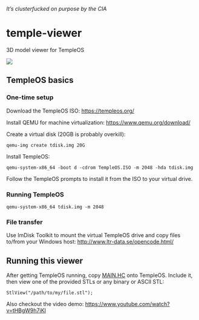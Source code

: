 
*It’s clusterfucked on purpose by the CIA*

# temple-viewer

3D model viewer for TempleOS

![](doc/temple-viewer-demo.gif)

## TempleOS basics

### One-time setup

Download the TempleOS ISO:  https://templeos.org/

Install QEMU for machine virtualization:  https://www.qemu.org/download/

Create a virtual disk (20GB is probably overkill):

    qemu-img create tdisk.img 20G

Install TempleOS:

    qemu-system-x86_64 -boot d -cdrom TempleOS.ISO -m 2048 -hda tdisk.img

Follow the TempleOS prompts to install it from the ISO to your virtual drive.

### Running TempleOS

    qemu-system-x86_64 tdisk.img -m 2048

### File transfer

Use ImDisk Toolkit to mount the virtual TempleOS drive and copy files to/from
your Windows host:  http://www.ltr-data.se/opencode.html/

## Running this viewer

After getting TempleOS running, copy [MAIN.HC](MAIN.HC) onto TempleOS.  Include it, then
view one of the provided STLs or any binary or ASCII STL:

    StlView("/path/to/my/file.stl");

Also checkout the video demo:  https://www.youtube.com/watch?v=tHBgW9h7iKI

